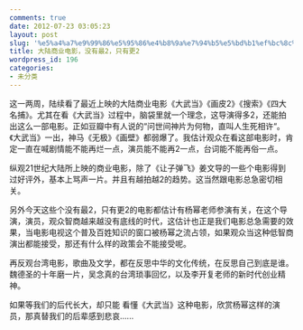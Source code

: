 ```yaml
---
comments: true
date: 2012-07-23 03:05:23
layout: post
slug: '%e5%a4%a7%e9%99%86%e5%95%86%e4%b8%9a%e7%94%b5%e5%bd%b1%ef%bc%8c%e6%b2%a1%e6%9c%89%e6%9c%802%ef%bc%8c%e5%8f%aa%e6%9c%89%e6%9b%b42'
title: 大陆商业电影，没有最2，只有更2
wordpress_id: 196
categories:
- 未分类
---
```


这一两周，陆续看了最近上映的大陆商业电影《大武当》《画皮2》《搜索》《四大名捕》。尤其在看《大武当》过程中，脑袋里就一个理念，这导演得多2，还能拍出这么一部电影。正如豆瓣中有人说的“问世间神片为何物，直叫人生死相许“。《大武当》一出，神马《无极》《画壁》都弱爆了。我估计观众在看这部电影时，肯定一直在喊剧情能不能再烂一点，演员能不能再2一点，台词能不能再俗一点。

纵观21世纪大陆所上映的商业电影，除了《让子弹飞》姜文导的一些个电影得到过好评外，基本上骂声一片。并且有越拍越2的趋势。这当然跟电影总急密切相关。

另外今天这些个没有最2，只有更2的电影都估计有杨幂老师参演有关，在这个导演，演员，观众智商越来越没有底线的时代，这估计也正是我们电影总急需要的效果，当电影电视这个普及百姓知识的窗口被杨幂之流占领，如果观众当这种低智商演出都能接受，那还有什么样的政策会不能接受呢。

再反观台湾电影，歌曲及文学，都在反思中华的文化传统，在反思自己到底是谁。魏德圣的十年磨一片，吴念真的台湾琐事回忆，以及李开复老师的新时代创业精神。

如果等我们的后代长大，却只能 看懂《大武当》这种电影，欣赏杨幂这样的演员，那真替我们的后辈感到悲哀......
